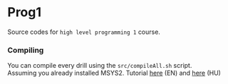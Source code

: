 # Prog1

Source codes for `high level programming 1` course.

### Compiling

You can compile every drill using the `src/compileAll.sh` script.  
Assuming you already installed MSYS2. Tutorial [here](https://www.msys2.org/) (EN) and [here](https://github.com/MrExplode/Prog1-template/blob/master/docs/msys2.md) (HU)